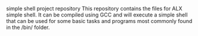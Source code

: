 simple shell project repository
This repository contains the files for ALX simple shell. It can be compiled using GCC and will execute a simple shell that can be used for some basic tasks and programs most commonly found in the /bin/ folder.
